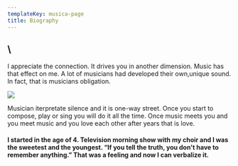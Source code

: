 ```yaml
---
templateKey: musica-page
title: Biography
---
```

## \

I appreciate the connection. It drives you in another dimension. Music has that effect on me. A lot of musicians had developed their own,unique sound. In fact, that is musicians obligation.



![](https://res.cloudinary.com/teapetradotcom/image/upload/v1597688887/1077562_10201633914996086_1492515090_o_jtuzxe.jpg)

Musician iterpretate silence and it is one-way street. Once you start to compose, play or sing you will do it all the time. Once music meets you and you meet music and you love each other after years that is love.

#### I started in the age of 4. Television morning show with my choir and I was the sweetest and the youngest. “If you tell the truth, you don't have to remember anything.” That was a feeling and now I can verbalize it.